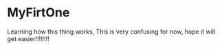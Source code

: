 # MyFirtOne
Learning how this thing works,
This is very confusing for now, hope it will get easier!!!!!!!!
